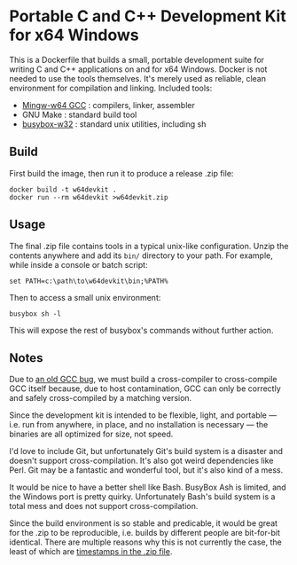# Portable C and C++ Development Kit for x64 Windows

This is a Dockerfile that builds a small, portable development suite for
writing C and C++ applications on and for x64 Windows. Docker is not
needed to use the tools themselves. It's merely used as reliable, clean
environment for compilation and linking. Included tools:

* [Mingw-w64 GCC][w64] : compilers, linker, assembler
* GNU Make : standard build tool
* [busybox-w32][bb] : standard unix utilities, including sh

## Build

First build the image, then run it to produce a release .zip file:

    docker build -t w64devkit .
    docker run --rm w64devkit >w64devkit.zip

## Usage

The final .zip file contains tools in a typical unix-like configuration.
Unzip the contents anywhere and add its `bin/` directory to your path.
For example, while inside a console or batch script:

    set PATH=c:\path\to\w64devkit\bin;%PATH%

Then to access a small unix environment:

    busybox sh -l

This will expose the rest of busybox's commands without further action.

## Notes

Due to [an old GCC bug][bug], we must build a cross-compiler to
cross-compile GCC itself because, due to host contamination, GCC can
only be correctly and safely cross-compiled by a matching version.

Since the development kit is intended to be flexible, light, and
portable — i.e. run from anywhere, in place, and no installation is
necessary — the binaries are all optimized for size, not speed.

I'd love to include Git, but unfortunately Git's build system is a
disaster and doesn't support cross-compilation. It's also got weird
dependencies like Perl. Git may be a fantastic and wonderful tool, but
it's also kind of a mess.

It would be nice to have a better shell like Bash. BusyBox Ash is
limited, and the Windows port is pretty quirky. Unfortunately Bash's
build system is a total mess and does not support cross-compilation.

Since the build environment is so stable and predicable, it would be
great for the .zip to be reproducible, i.e. builds by different people
are bit-for-bit identical. There are multiple reasons why this is not
currently the case, the least of which are [timestamps in the .zip
file][zip].


[bb]: https://frippery.org/busybox/
[bug]: https://gcc.gnu.org/legacy-ml/gcc/2017-05/msg00219.html
[w64]: http://mingw-w64.org/
[zip]: https://tanzu.vmware.com/content/blog/barriers-to-deterministic-reproducible-zip-files
